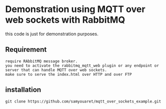 # Demonstration using MQTT over web sockets with RabbitMQ

this code is just for demonstration purposes.

## Requirement

    require RAbbitMQ message broker.
    you need to activate the rabbitmq_mqtt_web plugin or any endpoint or server that can handle MQTT over web sockets.
    make sure to serve the index.html over HTTP and over FTP

## installation

    git clone https://github.com/samyouaret/mqtt_over_sockets_example.git